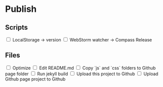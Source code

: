 Publish
=====

## Scripts
<input type="checkbox">
LocalStorage -> version

<input type="checkbox">
WebStorm watcher -> Compass Release

## Files
<input type="checkbox">
Optimize

<input type="checkbox">
Edit README.md

<input type="checkbox">
Copy `js` and `css` folders to Github page folder

<input type="checkbox">
Run jekyll build

<input type="checkbox">
Upload this project to Github

<input type="checkbox">
Upload Github page project to Github
